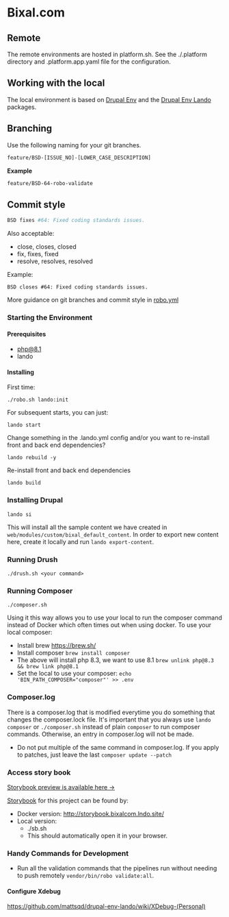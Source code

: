 # Bixal.com

## Remote

The remote environments are hosted in platform.sh. See the ./.platform directory and .platform.app.yaml file for the configuration.

## Working with the local

The local environment is based on [Drupal Env](https://github.com/mattsqd/drupal-env/wiki) and the [Drupal Env Lando](https://github.com/mattsqd/drupal-env-lando/wiki) packages.

## Branching

Use the following naming for your git branches.

```sh
feature/BSD-[ISSUE_NO]-[LOWER_CASE_DESCRIPTION]
```

**Example**

```sh
feature/BSD-64-robo-validate
```

## Commit style

```sh
BSD fixes #64: Fixed coding standards issues.
```

Also acceptable:

- close, closes, closed
- fix, fixes, fixed
- resolve, resolves, resolved

Example:

```
BSD closes #64: Fixed coding standards issues.
```

More guidance on git branches and commit style in [robo.yml](https://github.com/Bixal/bixal-site-drupal/blob/develop/robo.yml)

### Starting the Environment

#### Prerequisites

- php@8.1
- lando

#### Installing

First time:

```
./robo.sh lando:init
```

For subsequent starts, you can just:

```
lando start
```

Change something in the .lando.yml config and/or you want to re-install front and back end dependencies?

```
lando rebuild -y
```

Re-install front and back end dependencies

```
lando build
```

### Installing Drupal

```
lando si
```

This will install all the sample content we have created in `web/modules/custom/bixal_default_content`. In order to export new content here, create it locally and run `lando export-content`.

### Running Drush

```
./drush.sh <your command>
```

### Running Composer

```
./composer.sh
```

Using it this way allows you to use your local to run the composer command instead of Docker which often times out when using docker. To use your local composer:

- Install brew https://brew.sh/
- Install composer `brew install composer`
- The above will install php 8.3, we want to use 8.1 `brew unlink php@8.3 && brew link php@8.1`
- Set the local to use your composer: `echo 'BIN_PATH_COMPOSER="composer"' >> .env`

### Composer.log

There is a composer.log that is modified everytime you do something that changes the composer.lock file.
It's important that you always use `lando composer` or `./composer.sh` instead of plain `composer` to run composer commands. Otherwise, an entry in composer.log will not be made.

- Do not put multiple of the same command in composer.log. If you apply to patches, just leave the last `composer update --patch`

### Access story book

[Storybook preview is available here →](https://www.bixal.com/sb)

[Storybook](https://storybook.js.org/) for this project can be found by:

- Docker version: http://storybook.bixalcom.lndo.site/
- Local version:
  - ./sb.sh
  - This should automatically open it in your browser.

### Handy Commands for Development

- Run all the validation commands that the pipelines run without needing to push remotely `vendor/bin/robo validate:all`.

#### Configure Xdebug

https://github.com/mattsqd/drupal-env-lando/wiki/XDebug-(Personal)
